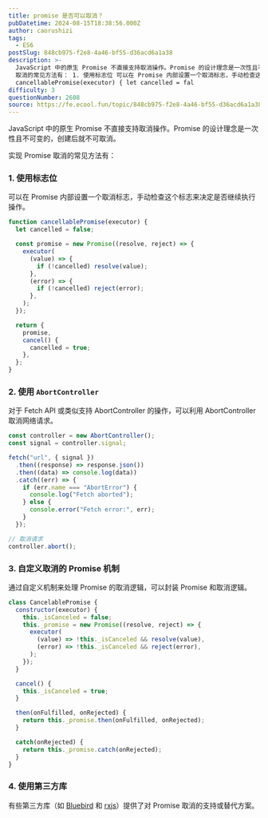 ```yaml
---
title: promise 是否可以取消？
pubDatetime: 2024-08-15T18:38:56.000Z
author: caorushizi
tags:
  - ES6
postSlug: 848cb975-f2e8-4a46-bf55-d36acd6a1a38
description: >-
  JavaScript 中的原生 Promise 不直接支持取消操作。Promise 的设计理念是一次性且不可变的，创建后就不可取消。 实现 Promise
  取消的常见方法有： 1. 使用标志位 可以在 Promise 内部设置一个取消标志，手动检查这个标志来决定是否继续执行操作。 function
  cancellablePromise(executor) { let cancelled = fal
difficulty: 3
questionNumber: 2608
source: https://fe.ecool.fun/topic/848cb975-f2e8-4a46-bf55-d36acd6a1a38
---
```


JavaScript 中的原生 Promise 不直接支持取消操作。Promise 的设计理念是一次性且不可变的，创建后就不可取消。

实现 Promise 取消的常见方法有：

### **1. 使用标志位**

可以在 Promise 内部设置一个取消标志，手动检查这个标志来决定是否继续执行操作。

```javascript
function cancellablePromise(executor) {
  let cancelled = false;

  const promise = new Promise((resolve, reject) => {
    executor(
      (value) => {
        if (!cancelled) resolve(value);
      },
      (error) => {
        if (!cancelled) reject(error);
      },
    );
  });

  return {
    promise,
    cancel() {
      cancelled = true;
    },
  };
}
```

### **2. 使用 `AbortController`**

对于 Fetch API 或类似支持 AbortController 的操作，可以利用 AbortController 取消网络请求。

```javascript
const controller = new AbortController();
const signal = controller.signal;

fetch("url", { signal })
  .then((response) => response.json())
  .then((data) => console.log(data))
  .catch((err) => {
    if (err.name === "AbortError") {
      console.log("Fetch aborted");
    } else {
      console.error("Fetch error:", err);
    }
  });

// 取消请求
controller.abort();
```

### **3. 自定义取消的 Promise 机制**

通过自定义机制来处理 Promise 的取消逻辑，可以封装 Promise 和取消逻辑。

```javascript
class CancelablePromise {
  constructor(executor) {
    this._isCanceled = false;
    this._promise = new Promise((resolve, reject) => {
      executor(
        (value) => !this._isCanceled && resolve(value),
        (error) => !this._isCanceled && reject(error),
      );
    });
  }

  cancel() {
    this._isCanceled = true;
  }

  then(onFulfilled, onRejected) {
    return this._promise.then(onFulfilled, onRejected);
  }

  catch(onRejected) {
    return this._promise.catch(onRejected);
  }
}
```

### **4. 使用第三方库**

有些第三方库（如 [Bluebird](http://bluebirdjs.com/) 和 [rxjs](https://rxjs.dev/)）提供了对 Promise 取消的支持或替代方案。
